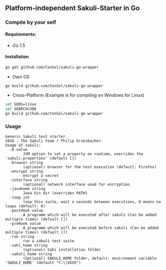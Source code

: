 ## Platform-independent Sakuli-Starter in Go
### Compile by your self
#### Requirements:
- Go 1.5

#### Installation
```bash
go get github.com/ConSol/sakuli-go-wrapper
```

- Own OS
```bash
go build github.com/ConSol/sakuli-go-wrapper
```

- Cross-Platform (Example is for compiling on Windows for Linux)
```bash
set GOOS=linux
set GOARCH=386
go build github.com/ConSol/sakuli-go-wrapper
```

### Usage

```
Generic Sakuli test starter.
2016 - The Sakuli team / Philip Griesbacher.
Usage of sakuli:
  -D value
        JVM option to set a property on runtime, overrides the 'sakuli.properties' (default [])
  -browser string
        (optional) browser for the test execution (default: Firefox)
  -encrypt string
        encrypt a secret
  -interface string
        (optional) network interface used for encryption
  -javahome string
        Java bin dir (overrides PATH)
  -loop int
        loop this suite, wait n seconds between executions, 0 means no loops (default: 0)
  -postHook value
        A programm which will be executed after sakuli (Can be added multiple times) (default [])
  -preHook value
        A programm which will be executed before sakuli (Can be added multiple times) (default [])
  -run string
        run a sakuli test suite
  -sahi_home string
        (optional) Sahi installation folder
  -sakuli_home string
        (optional) SAKULI_HOME folder, default: environment variable 'SAKULI_HOME' (default "C:\\XXXX")
```
